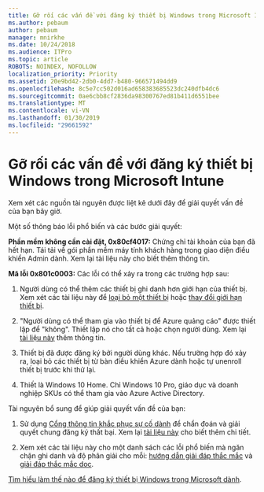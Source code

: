 ```yaml
---
title: Gỡ rối các vấn đề với đăng ký thiết bị Windows trong Microsoft Intune
ms.author: pebaum
author: pebaum
manager: mnirkhe
ms.date: 10/24/2018
ms.audience: ITPro
ms.topic: article
ROBOTS: NOINDEX, NOFOLLOW
localization_priority: Priority
ms.assetid: 20e9bd42-2db0-4dd7-b480-966571494dd9
ms.openlocfilehash: 8c5e7cc502d016ad658383685523dc240dfb4dc6
ms.sourcegitcommit: 0ae6cbb8cf2836da98300767ed81b411d6551bee
ms.translationtype: MT
ms.contentlocale: vi-VN
ms.lasthandoff: 01/30/2019
ms.locfileid: "29661592"
---
```

# <a name="troubleshoot-issues-with-enrolling-windows-devices-in-microsoft-intune"></a>Gỡ rối các vấn đề với đăng ký thiết bị Windows trong Microsoft Intune

Xem xét các nguồn tài nguyên được liệt kê dưới đây để giải quyết vấn đề của bạn bây giờ. 
  
Một số thông báo lỗi phổ biến và các bước giải quyết:
  
 **Phần mềm không cần cài đặt, 0x80cf4017:** Chứng chỉ tài khoản của bạn đã hết hạn. Tái tải về gói phần mềm máy tính khách hàng trong giao diện điều khiển Admin dành. Xem lại tài liệu này cho biết thêm thông tin. 
  
 **Mã lỗi 0x801c0003:** Các lỗi có thể xảy ra trong các trường hợp sau: 
  
1. Người dùng có thể thêm các thiết bị ghi danh hơn giới hạn của thiết bị. Xem xét các tài liệu này để [loại bỏ một thiết bị](https://docs.microsoft.com/intune/devices-wipe) hoặc [thay đổi giới hạn thiết bị](https://docs.microsoft.com/intune/enrollment-restrictions-set#set-device-limit-restrictions).
    
2. "Người dùng có thể tham gia vào thiết bị để Azure quảng cáo" được thiết lập để "không". Thiết lập nó cho tất cả hoặc chọn người dùng. Xem lại [tài liệu này](https://docs.microsoft.com/azure/active-directory/device-management-azure-portal#configure-device-settings) thêm thông tin. 
    
3. Thiết bị đã được đăng ký bởi người dùng khác. Nếu trường hợp đó xảy ra, loại bỏ các thiết bị từ bàn điều khiển Azure dành hoặc tự unenroll thiết bị trước khi thử lại.
    
4. Thiết là Windows 10 Home. Chỉ Windows 10 Pro, giáo dục và doanh nghiệp SKUs có thể tham gia vào Azure Active Directory.
    
Tài nguyên bổ sung để giúp giải quyết vấn đề của bạn:
  
1. Sử dụng [Cổng thông tin khắc phục sự cố dành](https://devicemanagement.microsoft.com/#blade/Microsoft_Intune_DeviceSettings/TroubleshootBlade) để chẩn đoán và giải quyết chung đăng ký thất bại. Xem lại [tài liệu này](https://docs.microsoft.com/intune/help-desk-operators) cho biết thêm chi tiết. 
    
2. Xem xét các tài liệu này cho một danh sách các lỗi phổ biến mà ngăn chặn ghi danh và độ phân giải cho mỗi: [hướng dẫn giải đáp thắc mắc](https://support.microsoft.com/help/4089533/troubleshooting-windows-device-enrollment-problems-in-microsoft-intune) và [giải đáp thắc mắc doc](https://docs.microsoft.com/intune-classic/troubleshoot/troubleshoot-device-enrollment-in-intune).
    
[Tìm hiểu làm thế nào để đăng ký thiết bị Windows trong Microsoft dành](https://docs.microsoft.com/intune/windows-enroll).
  

